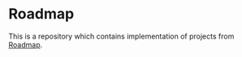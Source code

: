 # Roadmap

This is a repository which contains implementation of projects from [Roadmap](https://roadmap.sh).
